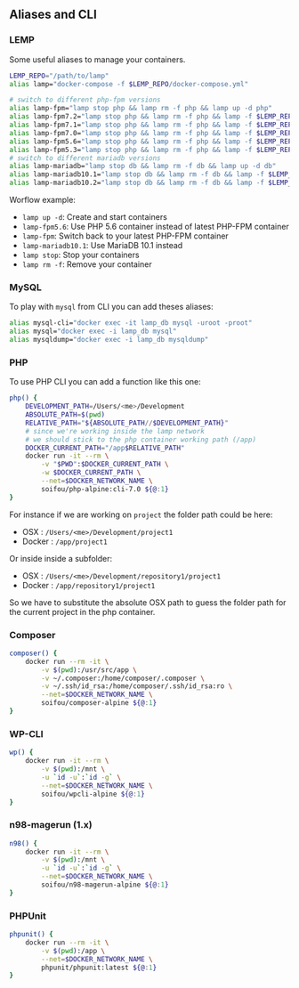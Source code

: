 ## Aliases and CLI

### LEMP

Some useful aliases to manage your containers.

```sh
LEMP_REPO="/path/to/lamp"
alias lamp="docker-compose -f $LEMP_REPO/docker-compose.yml"

# switch to different php-fpm versions
alias lamp-fpm="lamp stop php && lamp rm -f php && lamp up -d php"
alias lamp-fpm7.2="lamp stop php && lamp rm -f php && lamp -f $LEMP_REPO/docker-compose.php7.2.yml up -d php"
alias lamp-fpm7.1="lamp stop php && lamp rm -f php && lamp -f $LEMP_REPO/docker-compose.php7.1.yml up -d php"
alias lamp-fpm7.0="lamp stop php && lamp rm -f php && lamp -f $LEMP_REPO/docker-compose.php7.0.yml up -d php"
alias lamp-fpm5.6="lamp stop php && lamp rm -f php && lamp -f $LEMP_REPO/docker-compose.php5.6.yml up -d php"
alias lamp-fpm5.3="lamp stop php && lamp rm -f php && lamp -f $LEMP_REPO/docker-compose.php5.3.yml up -d php"
# switch to different mariadb versions
alias lamp-mariadb="lamp stop db && lamp rm -f db && lamp up -d db"
alias lamp-mariadb10.1="lamp stop db && lamp rm -f db && lamp -f $LEMP_REPO/docker-compose.mariadb10.1.yml up -d db"
alias lamp-mariadb10.2="lamp stop db && lamp rm -f db && lamp -f $LEMP_REPO/docker-compose.mariadb10.2.yml up -d db"
```

Worflow example:

-   `lamp up -d`: Create and start containers
-   `lamp-fpm5.6`: Use PHP 5.6 container instead of latest PHP-FPM container
-   `lamp-fpm`: Switch back to your latest PHP-FPM container
-   `lamp-mariadb10.1`: Use MariaDB 10.1 instead
-   `lamp stop`: Stop your containers
-   `lamp rm -f`: Remove your container

### MySQL

To play with `mysql` from CLI you can add theses aliases:

```sh
alias mysql-cli="docker exec -it lamp_db mysql -uroot -proot"
alias mysql="docker exec -i lamp_db mysql"
alias mysqldump="docker exec -i lamp_db mysqldump"
```

### PHP

To use PHP CLI you can add a function like this one:

```sh
php() {
    DEVELOPMENT_PATH=/Users/<me>/Development
    ABSOLUTE_PATH=$(pwd)
    RELATIVE_PATH="${ABSOLUTE_PATH//$DEVELOPMENT_PATH}"
    # since we're working inside the lamp network
    # we should stick to the php container working path (/app)
    DOCKER_CURRENT_PATH="/app$RELATIVE_PATH"
    docker run -it --rm \
        -v "$PWD":$DOCKER_CURRENT_PATH \
        -w $DOCKER_CURRENT_PATH \
        --net=$DOCKER_NETWORK_NAME \
        soifou/php-alpine:cli-7.0 ${@:1}
}
```

For instance if we are working on `project` the folder path could be here:

-   OSX : `/Users/<me>/Development/project1`
-   Docker : `/app/project1`

Or inside inside a subfolder:

-   OSX : `/Users/<me>/Development/repository1/project1`
-   Docker : `/app/repository1/project1`

So we have to substitute the absolute OSX path to guess the folder path for the current project in the php container.

### Composer

```sh
composer() {
    docker run --rm -it \
        -v $(pwd):/usr/src/app \
        -v ~/.composer:/home/composer/.composer \
        -v ~/.ssh/id_rsa:/home/composer/.ssh/id_rsa:ro \
        --net=$DOCKER_NETWORK_NAME \
        soifou/composer-alpine ${@:1}
}
```

### WP-CLI

```sh
wp() {
    docker run -it --rm \
        -v $(pwd):/mnt \
        -u `id -u`:`id -g` \
        --net=$DOCKER_NETWORK_NAME \
        soifou/wpcli-alpine ${@:1}
}
```

### n98-magerun (1.x)

```sh
n98() {
    docker run -it --rm \
        -v $(pwd):/mnt \
        -u `id -u`:`id -g` \
        --net=$DOCKER_NETWORK_NAME \
        soifou/n98-magerun-alpine ${@:1}
}
```

### PHPUnit

```sh
phpunit() {
    docker run --rm -it \
        -v $(pwd):/app \
        --net=$DOCKER_NETWORK_NAME \
        phpunit/phpunit:latest ${@:1}
}
```
